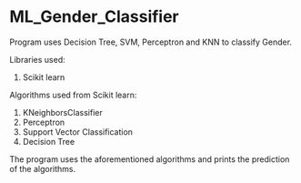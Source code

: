 # ML_Gender_Classifier
Program uses Decision Tree, SVM, Perceptron and KNN to classify Gender.

Libraries used:

1. Scikit learn

Algorithms used from Scikit learn:

1. KNeighborsClassifier
2. Perceptron
3. Support Vector Classification
4. Decision Tree

The program uses the aforementioned algorithms and prints the prediction of the algorithms. 

